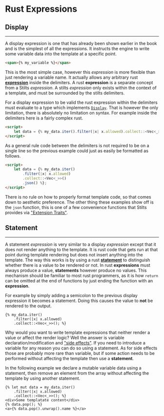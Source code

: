 # Rust Expressions

## Display
---

A display expression is one that has already been shown earlier in the book and is the
simplest of all the expressions. It instructs the engine to write some variable data into
the template at a specific point.

```html
<span>{% my_variable %}</span>
```

This is the most simple case, however this *expression* is more flexible than just rendering
a variable name. It actually allows any arbitrary rust [**expression**](https://doc.rust-lang.org/reference/expressions.html) 
inside the delimiters. A rust **expression** is a separate concept from a Stilts *expression*.
A stilts *expression* only exists within the context of a template, and must be surrounded by the stilts delimiters.

For a display expression to be valid the rust expression within the delimiters must evaluate to a type which implements
[`Display`](https://doc.rust-lang.org/std/fmt/trait.Display.html). That is however the only limitation, there is
absolutely no limitation on syntax. For example inside the delimiters here is a fairly complex rust.

```html
<script>
    let data = {% my_data.iter().filter(|x| x.allowed).collect::<Vec<_>>().json() %};
</script>
```

As a general rule code between the delimiters is not required to be on a single line so the
previous example could just as easily be formatted as follows.

```html
<script>
    let data = {% my_data.iter()
        .filter(|x| x.allowed)
        .collect::<Vec<_>>()
        .json() %};
</script>
```

There is no rule on how to properly format template code, so that comes down to aesthetic preference.
The other thing these examples show off is the `json` function, this is one of a few convenience
functions that Stilts provides via ["Extension Traits"](../extension_traits.md).

## Statement
---

A statement *expression* is very similar to a display *expression* except that it does not
render anything to the template. It is rust code that gets run at that point during template
rendering but does not insert anything into the template. The way this works is by using
a rust [**statement**](https://doc.rust-lang.org/reference/statements.html) to distinguish whether
there is a value to be rendered or not.
In rust **expressions** must always produce a value, **statements** however produce no values.
This mechanism should be familiar to most rust programmers, as it is how `return` can be omitted
at the end of functions by just ending the function with an **expression**.

For example by simply adding a semicolon to the previous display expression it becomes a statement.
Doing this causes the value to **not** be rendered to the output.
```stilts
{% my_data.iter()
    .filter(|x| x.allowed)
    .collect::<Vec<_>>(); %}
```

Why would you want to write template expressions that neither render a value or affect the render logic?
Well the answer is variable declaration/modification and ["side effects"](https://en.wikipedia.org/wiki/Side_effect_(computer_science)).
If you need to introduce a variable for any reason you can do so using a statement. As for side effects
those are probably more rare than variable, but if some action needs to be performed without affecting
the template then use a **statement**.

In the following example we declare a mutable variable data using a statement,
then remove an element from the array without affecting the template by using another statement.
```stilts
{% let mut data = my_data.iter()
    .filter(|x| x.allowed)
    .collect::<Vec<_>>(); %}
<div>Some templatate content</div>
{% data.pop(); %}
<a>{% data.pop().unwrap().name %}</a>
```
